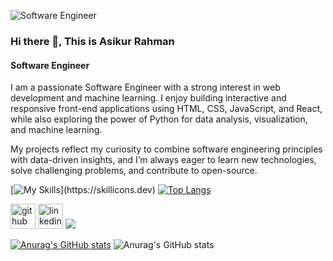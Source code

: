 ![Software Engineer](https://avatars.githubusercontent.com/u/71285759?s=400&u=b0ce80f34d50e790eedb2b241f944994b4ebf584&v=4)
### Hi there 👋, This is Asikur Rahman
#### Software Engineer

I am a passionate Software Engineer with a strong interest in web development and machine learning. I enjoy building interactive and responsive front-end applications using HTML, CSS, JavaScript, and React, while also exploring the power of Python for data analysis, visualization, and machine learning.

My projects reflect my curiosity to combine software engineering principles with data-driven insights, and I’m always eager to learn new technologies, solve challenging problems, and contribute to open-source.

[![My Skills](https://skillicons.dev/icons?i=js,jquery,react,html,css,bootstrap,vue,anaconda,c,git,github,ai,py,)](https://skillicons.dev)
[![Top Langs](https://github-readme-stats.vercel.app/api/top-langs/?username=asikurrahman123&layout=pie)](https://github.com/asikurrahman123/github-readme-stats)

<!-- https://denvercoder1-github-readme-stats.vercel.app  -->
[<img src='https://cdn.jsdelivr.net/npm/simple-icons@3.0.1/icons/github.svg' alt='github' height='40'>](https://github.com/https://github.com/Asikurrahman123)  [<img src='https://cdn.jsdelivr.net/npm/simple-icons@3.0.1/icons/linkedin.svg' alt='linkedin' height='40'>](https://www.linkedin.com/in/https://www.linkedin.com/in/asikur-rahman67//) 
<img src="https://github-readme-stats.vercel.app/api/top-langs/?username=asikurrahman123"/>

[![Anurag's GitHub stats](https://github-readme-stats.vercel.app/api?username=asikurrahman123)](https://github.com/asikurrahman123/github-readme-stats)
![Anurag's GitHub stats](https://github-readme-stats.vercel.app/api?username=asikurrahman123&hide=contribs,prs)
